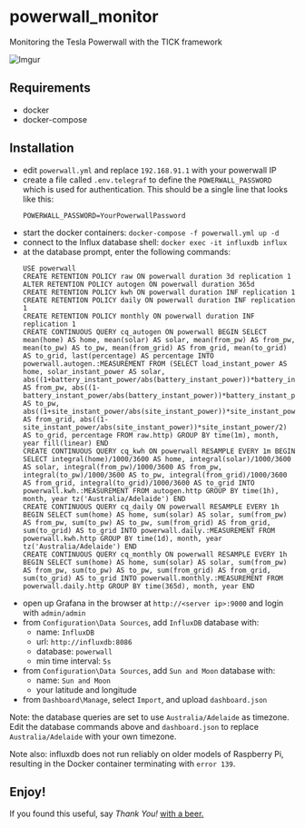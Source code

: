 # powerwall_monitor
Monitoring the Tesla Powerwall with the TICK framework

![Imgur](https://i.imgur.com/TuwFYTs.png)

## Requirements
* docker
* docker-compose

## Installation
* edit `powerwall.yml` and replace `192.168.91.1` with your powerwall IP
* create a file called `.env.telegraf` to define the `POWERWALL_PASSWORD` which
  is used for authentication. This should be a single line that looks like this:
	```
	POWERWALL_PASSWORD=YourPowerwallPassword
	```
* start the docker containers: `docker-compose -f powerwall.yml up -d`
* connect to the Influx database shell: `docker exec -it influxdb influx`
* at the database prompt, enter the following commands:
	```
	USE powerwall
	CREATE RETENTION POLICY raw ON powerwall duration 3d replication 1
	ALTER RETENTION POLICY autogen ON powerwall duration 365d
	CREATE RETENTION POLICY kwh ON powerwall duration INF replication 1
	CREATE RETENTION POLICY daily ON powerwall duration INF replication 1
	CREATE RETENTION POLICY monthly ON powerwall duration INF replication 1
	CREATE CONTINUOUS QUERY cq_autogen ON powerwall BEGIN SELECT mean(home) AS home, mean(solar) AS solar, mean(from_pw) AS from_pw, mean(to_pw) AS to_pw, mean(from_grid) AS from_grid, mean(to_grid) AS to_grid, last(percentage) AS percentage INTO powerwall.autogen.:MEASUREMENT FROM (SELECT load_instant_power AS home, solar_instant_power AS solar, abs((1+battery_instant_power/abs(battery_instant_power))*battery_instant_power/2) AS from_pw, abs((1-battery_instant_power/abs(battery_instant_power))*battery_instant_power/2) AS to_pw, abs((1+site_instant_power/abs(site_instant_power))*site_instant_power/2) AS from_grid, abs((1-site_instant_power/abs(site_instant_power))*site_instant_power/2) AS to_grid, percentage FROM raw.http) GROUP BY time(1m), month, year fill(linear) END
	CREATE CONTINUOUS QUERY cq_kwh ON powerwall RESAMPLE EVERY 1m BEGIN SELECT integral(home)/1000/3600 AS home, integral(solar)/1000/3600 AS solar, integral(from_pw)/1000/3600 AS from_pw, integral(to_pw)/1000/3600 AS to_pw, integral(from_grid)/1000/3600 AS from_grid, integral(to_grid)/1000/3600 AS to_grid INTO powerwall.kwh.:MEASUREMENT FROM autogen.http GROUP BY time(1h), month, year tz('Australia/Adelaide') END
	CREATE CONTINUOUS QUERY cq_daily ON powerwall RESAMPLE EVERY 1h BEGIN SELECT sum(home) AS home, sum(solar) AS solar, sum(from_pw) AS from_pw, sum(to_pw) AS to_pw, sum(from_grid) AS from_grid, sum(to_grid) AS to_grid INTO powerwall.daily.:MEASUREMENT FROM powerwall.kwh.http GROUP BY time(1d), month, year tz('Australia/Adelaide') END 
	CREATE CONTINUOUS QUERY cq_monthly ON powerwall RESAMPLE EVERY 1h BEGIN SELECT sum(home) AS home, sum(solar) AS solar, sum(from_pw) AS from_pw, sum(to_pw) AS to_pw, sum(from_grid) AS from_grid, sum(to_grid) AS to_grid INTO powerwall.monthly.:MEASUREMENT FROM powerwall.daily.http GROUP BY time(365d), month, year END
	```
* open up Grafana in the browser at `http://<server ip>:9000` and login with `admin/admin`
* from `Configuration\Data Sources`, add `InfluxDB` database with:
  - name: `InfluxDB`
  - url: `http://influxdb:8086`
  - database: `powerwall`
  - min time interval: `5s`
* from `Configuration\Data Sources`, add `Sun and Moon` database with:
  - name: `Sun and Moon`
  - your latitude and longitude
* from `Dashboard\Manage`, select `Import`, and upload `dashboard.json`

Note: the database queries are set to use `Australia/Adelaide` as timezone. Edit the database commands above and `dashboard.json` to replace `Australia/Adelaide` with your own timezone.

Note also: influxdb does not run reliably on older models of Raspberry Pi, resulting in the Docker container terminating with `error 139`.  

Enjoy!
---
If you found this useful, say _Thank You!_ [with a beer.](https://www.paypal.com/cgi-bin/webscr?cmd=_donations&business=mihailescu2m%40gmail%2Ecom&lc=AU&item_name=memeka&item_number=odroid&currency_code=AUD&bn=PP%2DDonationsBF%3Abtn_donate_LG%2Egif%3ANonHosted)

